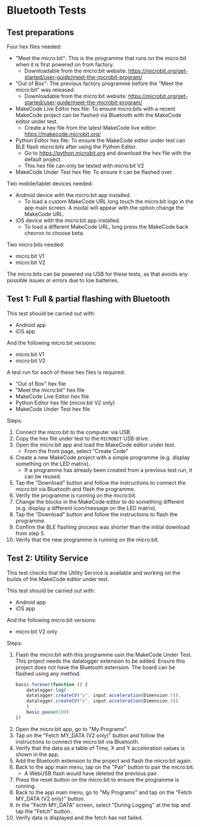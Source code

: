 # Bluetooth Tests

## Test preparations

Four hex files needed:
- "Meet the micro:bit": This is the programme that runs on the micro:bit when
  it is first powered on from factory.
    - Downloadable from the micro:bit website:
      https://microbit.org/get-started/user-guide/meet-the-microbit-program/
- "Out of Box": The previous factory programme before the
  "Meet the micro:bit" was released.
    - Downloadable from the micro:bit website:
      https://microbit.org/get-started/user-guide/meet-the-microbit-program/
- MakeCode Live Editor hex file: To ensure micro:bits with a recent MakeCode
  project can be flashed via Bluetooth with the MakeCode editor under test.
    - Create a hex file from the latest MakeCode live editor:
      https://makecode.microbit.org/
- Python Editor hex file: To ensure the MakeCode editor under test can
  BLE flash micro:bits after using the Python Editor.
    - Go to https://python.microbit.org and download the hex file
      with the default project.
    - This hex file can only be tested with micro:bit V2
- MakeCode Under Test hex file: To ensure it can be flashed over.

Two mobile/tablet devices needed:
- Android device with the micro:bit app installed.
    - To load a custom MakeCode URL long touch the micro:bit logo in the app
      main screen. A modal will appear with the option change the MakeCode URL.
- iOS device with the micro:bit app installed.
    - To load a different MakeCode URL, long press the MakeCode back chevron
      to choose beta.

Two micro:bits needed:
- micro:bit V1
- micro:bit V2

The micro:bits can be powered via USB for these tests, as that avoids any
possible issues or errors due to low batteries.

## Test 1: Full & partial flashing with Bluetooth

This test should be carried out with:
- Android app
- iOS app

And the following micro:bit versions:
- micro:bit V1
- micro:bit V2

A test run for each of these hex files is required:
- "Out of Box" hex file
- "Meet the micro:bit" hex file
- MakeCode Live Editor hex file
- Python Editor hex file (micro:bit V2 only)
- MakeCode Under Test hex file

Steps:
1. Connect the micro:bit to the computer via USB.
2. Copy the hex file under test to the `MICROBIT` USB drive.
3. Open the micro:bit app and load the MakeCode editor under test.
    - From the front page, select "Create Code"
4. Create a new MakeCode project with a simple programme (e.g. display
   something on the LED matrix).
    - If a programme has already been created from a previous test run,
      it can be reused.
5. Tap the "Download" button and follow the instructions to connect the
   micro:bit via Bluetooth and flash the programme.
6. Verify the programme is running on the micro:bit.
7. Change the blocks in the MakeCode editor to do something different
   (e.g. display a different icon/message on the LED matrix).
8. Tap the "Download" button and follow the instructions to flash the programme.
9. Confirm the BLE flashing process was shorter than the initial download from
   step 5.
10. Verify that the new programme is running on the micro:bit.

## Test 2: Utility Service

This test checks that the Utility Service is available and working on
the builds of the MakeCode editor under test.

This test should be carried out with:
- Android app
- iOS app

And the following micro:bit versions:
- micro:bit V2 only

Steps:
1. Flash the micro:bit with this programme usin the MakeCode Under Test.
   This project needs the datalogger extension to be added.
   Ensure this project does not have the Bluetooth extension.
   The board can be flashed using any method.
    ```javascript
    basic.forever(function () {
        datalogger.log(
        datalogger.createCV("y", input.acceleration(Dimension.Y)),
        datalogger.createCV("x", input.acceleration(Dimension.X))
        )
        basic.pause(100)
    })
    ```
2. Open the micro:bit app, go to "My Programs".
3. Tap on the "Fetch MY_DATA (V2 only)" button and follow the instructions
   to connect the micro:bit via Bluetooth.
4. Verify that the data as a table of Time, X and Y acceleration values
   is shown in the app.
5. Add the Bluetooth extension to the project and flash the micro:bit again.
6. Back to the app main menu, tap on the "Pair" button to pair the micro:bit.
    - A WebUSB flash would have deleted the previous pair.
7. Press the reset button on the micro:bit to ensure the programme is running.
8. Back to the app main menu, go to "My Programs" and tap on the
   "Fetch MY_DATA (V2 only)" button.
9. In the "Fecth MY_DATA" screen, select "During Logging" at the top and
   tap the "Fetch" button.
10. Verify data is displayed and the fetch has not failed.
